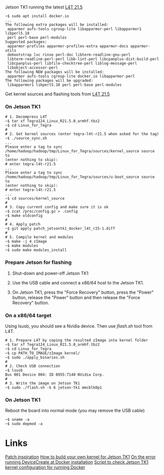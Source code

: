Jetson TK1 running the latest [L4T 21.5](https://developer.nvidia.com/linux-tegra-r215)

```
~$ sudo apt install docker.io
...
The following extra packages will be installed:
 apparmor aufs-tools cgroup-lite libapparmor-perl libapparmor1 libperl5.18
 perl perl-base perl-modules
Suggested packages:
 apparmor-profiles apparmor-profiles-extra apparmor-docs apparmor-utils
 debootstrap lxc rinse perl-doc libterm-readline-gnu-perl
 libterm-readline-perl-perl libb-lint-perl libcpanplus-dist-build-perl
 libcpanplus-perl libfile-checktree-perl liblog-message-perl
 libobject-accessor-perl
The following NEW packages will be installed:
 apparmor aufs-tools cgroup-lite docker.io libapparmor-perl
The following packages will be upgraded:
 libapparmor1 libperl5.18 perl perl-base perl-modules
```

Get kernel sources and flashing tools from [L4T 21.5](https://developer.nvidia.com/embedded/dlc/l4t-Jetson-TK1-Driver-Package-R21-5)

### On Jetson TK1

```
# 1. Decompress L4T 
~$ tar xf Tegra124_Linux_R21.5.0_armhf.tbz2
~$ cd Linux_for_Tegra
#
# 2. Get kernel sources (enter tegra-l4t-r21.5 when asked for the tag)
~$ ./source_sync.sh
...
Please enter a tag to sync /home/hadoop/hadoop/tmp/Linux_for_Tegra/sources/kernel_source source to
(enter nothing to skip):
# enter tegra-l4t-r21.5
...
Please enter a tag to sync /home/hadoop/hadoop/tmp/Linux_for_Tegra/sources/u-boot_source source to
(enter nothing to skip):
# enter tegra-l4t-r21.5
...
~$ cd sources/kernel_source
#
# 3. Copy current config and make sure it is ok
~$ zcat /proc/config.gz > .config
~$ make oldconfig
#
# 4. Apply patch
~$ git apply patch_jetsontk1_docker_l4t_r25-1.diff
#
# 5. Compile kernel and modules
~$ make -j 4 zImage
~$ make modules
~$ sudo make modules_install
```

### Prepare Jetson for flashing

1. Shut-down and power-off Jetson TK1
  
2. Use the USB cable and connect a x86/64 host to the Jetson TK1. 
  
3. On Jetson TK1, press the "Force Recovery" button, press the "Power" button, release the "Power" button and then release the "Force Recovery" button.

### On a x86/64 target

Using lsusb, you should see a Nvidia device. Then use *flash.sh* tool from L4T.

```
# 1. Prepare L4T by coping the resulted zImage into kernel folder
~$ tar xf Tegra124_Linux_R21.5.0_armhf.tbz2
~$ cd Linux_for_Tegra
~$ cp PATH_TO_IMAGE/zImage kernel/
~$ sudo ./apply_binaries.sh
#
# 2. Check USB connection
~$ lsusb
Bus 001 Device 004: ID 0955:7140 NVidia Corp.
#
# 3. Write the image on Jetson TK1
~$ sudo ./flash.sh -k 6 jetson-tk1 mmcblk0p1
```

### On Jetson TK1

Reboot the board into normal mode (you may remove the USB cable)
```
~$ uname -a
~$ sudo depmod -a
```

# Links

[Patch inspiration](http://www.jarzebski.pl/files/jetsontk1/patch/patch-19.3-giduid_fix.diff)
[How to build your own kernel for Jetson TK1](https://devtalk.nvidia.com/default/topic/762653/-howto-build-own-kernel-for-jetson-tk1)
[On the error running DeviceCreate at Docker installation](https://github.com/moby/moby/issues/6325)
[Script to check Jetson TK1 kernel configuration for running Docker](https://raw.githubusercontent.com/dotcloud/docker/master/contrib/check-config.sh)
